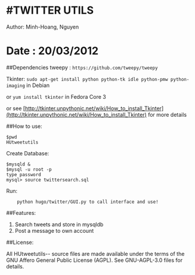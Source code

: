 #TWITTER UTILS
================================================================================
Author: Minh-Hoang, Nguyen

Date  : 20/03/2012
================================================================================

##Dependencies
tweepy :   ```https://github.com/tweepy/tweepy```

Tkinter:   ```sudo apt-get install python python-tk idle python-pmw python-imaging``` in Debian

or ```yum install tkinter``` in Fedora Core 3
	
or see [http://tkinter.unpythonic.net/wiki/How_to_install_Tkinter](http://tkinter.unpythonic.net/wiki/How_to_install_Tkinter) for 
	   more details


##How to use:

```
$pwd
HUtweetutils
```

Create Database:
```
$mysqld &
$mysql -u root -p
type password
mysql> source twittersearch.sql
```
Run:
```
    python hugo/twitter/GUI.py to call interface and use!
```

##Features:

1. Search tweets and store in mysqldb
2. Post a message to own account


##License:

  All HUtweetutils-- source files are made available under the terms of the
  GNU Affero General Public License (AGPL).  See GNU-AGPL-3.0 files for
  details.


